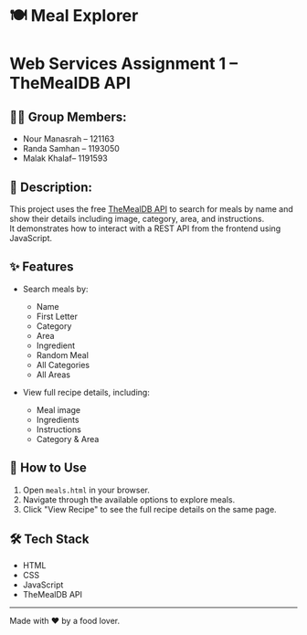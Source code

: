 # 🍽️ Meal Explorer
# Web Services Assignment 1 – TheMealDB API

## 👩‍💻 Group Members:
- Nour Manasrah – 121163 
- Randa Samhan – 1193050
- Malak Khalaf– 1191593 

## 📌 Description:
This project uses the free [TheMealDB API](https://www.themealdb.com/api.php) to search for meals by name and show their details including image, category, area, and instructions.  
It demonstrates how to interact with a REST API from the frontend using JavaScript.

## ✨ Features

- Search meals by:
  - Name
  - First Letter
  - Category
  - Area
  - Ingredient
  - Random Meal
  - All Categories
  - All Areas

- View full recipe details, including:
  - Meal image
  - Ingredients
  - Instructions
  - Category & Area

## 🚀 How to Use

1. Open `meals.html` in your browser.
2. Navigate through the available options to explore meals.
3. Click "View Recipe" to see the full recipe details on the same page.

## 🛠️ Tech Stack

- HTML
- CSS
- JavaScript
- TheMealDB API

---

Made with ❤️ by a food lover.

